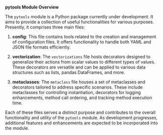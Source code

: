 **pytools Module Overview**

The `pytools` module is a Python package currently under development. It aims to provide a collection of useful functionalities for various purposes. Presently, it comprises three main files:

1. **config**: This file contains tools related to the creation and management of configuration files. It offers functionality to handle both YAML and JSON file formats efficiently.

2. **vectorization**: The `vectorizations` file hosts decorators designed to generalize their actions from scalar values to different types of values. These decorators are versatile and can be applied to various data structures such as lists, pandas DataFrames, and more.

3. **metaclasses**: The `metaclass` file houses a set of metaclasses and decorators tailored to address specific scenarios. These include metaclasses for controlling instantiation, decorators for logging enhancements, method call ordering, and tracking method execution time.

Each of these files serves a distinct purpose and contributes to the overall functionality and utility of the `pytools` module. As development progresses, additional features and enhancements are expected to be incorporated into the module.
